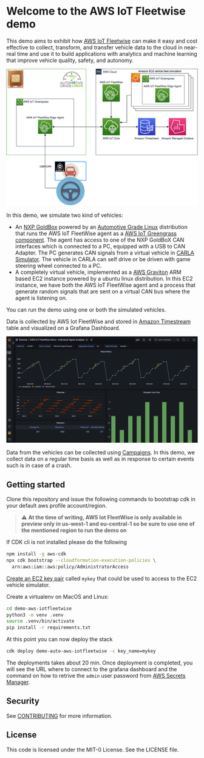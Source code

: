
# Welcome to the AWS IoT Fleetwise demo

This demo aims to exhibit how [AWS IoT Fleetwise](https://aws.amazon.com/iot-fleetwise) can make it easy and cost effective to collect, transform, and transfer vehicle data to the cloud in near-real time and use it to build applications with analytics and machine learning that improve vehicle quality, safety, and autonomy.

![architecture](doc/architecture.png)

In this demo, we simulate two kind of vehicles:
- An [NXP GoldBox](https://www.nxp.com/design/development-boards/automotive-development-platforms/goldbox-for-vehicle-networking-development-platform:GOLDBOX) powered by an [Automotive Grade Linux](https://www.automotivelinux.org/) distribution that runs the AWS IoT FleetWise agent as a [AWS IoT Greengrass component](https://docs.aws.amazon.com/greengrass/v2/developerguide/develop-greengrass-components.html). The agent has access to one of the NXP GoldBoX CAN interfaces which is connected to a PC, equipped with a USB to CAN Adapter. The PC generates CAN signals from a virtual vehicle in [CARLA Simulator](https://carla.org/). The vehicle in CARLA can self drive or be driven with game steering wheel connected to a PC.
- A completely virtual vehicle, implemented as a [AWS Graviton](https://aws.amazon.com/ec2/graviton) ARM based EC2 instance powered by a ubuntu linux distribution. In this EC2 instance, we have both the AWS IoT FleetWise agent and a process that generate random signals that are sent on a virtual CAN bus where the agent is listening on.

You can run the demo using one or both the simulated vehicles.

Data is collected by AWS Iot FleetWise and stored in [Amazon Timestream](https://aws.amazon.com/timestream) table and visualized on a Grafana Dashboard.

![grafana](doc/grafana.png)

Data from the vehicles can be collected using [Campaigns](https://docs.aws.amazon.com/iot-fleetwise/latest/developerguide/campaigns.html). In this demo, we collect data on a regular time basis as well as in response to certain events such is in case of a crash.

## Getting started 
Clone this repository and issue the following commands to bootstrap cdk in your default aws profile account/region. 
> :warning: **At the time of writing, AWS Iot FleetWise is only available in preview only in us-west-1 and eu-central-1 so be sure to use one of the mentioned region to run the demo on**

If CDK cli is not installed please do the following

```sh
npm install -g aws-cdk
npx cdk bootstrap --cloudformation-execution-policies \
  arn:aws:iam::aws:policy/AdministratorAccess 
```

[Create an EC2 key pair](https://docs.aws.amazon.com/AWSEC2/latest/UserGuide/create-key-pairs.html#having-ec2-create-your-key-pair) called `mykey` that could be used to access to the EC2 vehicle simulator.

Create a virtualenv on MacOS and Linux:

```sh
cd demo-aws-iotfleetwise
python3 -m venv .venv
source .venv/bin/activate
pip install -r requirements.txt
```

At this point you can now deploy the stack

```sh
cdk deploy demo-auto-aws-iotfleetwise -c key_name=mykey
```

The deployments takes about 20 min. Once deployment is completed, you will see the URL where to connect to the grafana dashboard and the command on how to retrive the `admin` user password from [AWS Secrets Manager](https://aws.amazon.com/secrets-manager/).

## Security

See [CONTRIBUTING](CONTRIBUTING.md#security-issue-notifications) for more 
information.

## License

This code is licensed under the MIT-0 License. See the LICENSE file.

